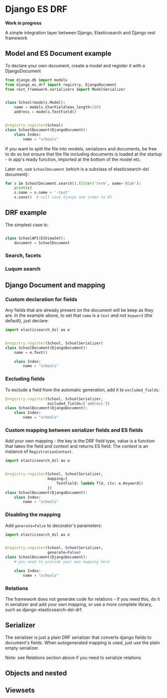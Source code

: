 # Django ES DRF

**Work in progress**

A simple integration layer between Django, Elasticsearch and Django rest framework

## Model and ES Document example

To declare your own document, create a model and register it with
a DjangoDocument

```python
from django.db import models
from django_es_drf import registry, DjangoDocument
from rest_framework.serializers import ModelSerializer


class School(models.Model):
    name = models.CharField(max_length=100)
    address = models.TextField()


@registry.register(School)
class SchoolDocument(DjangoDocument):
    class Index:
        name = "schools"
```

If you want to split the file into models, serializers
and documents, be free to do so but ensure that the 
file including documents is loaded at the startup -
in app's ready function, imported at the bottom of the
model etc.

Later on, use `SchoolDocument` (which is a subclass of elasticsearch-dsl document):

```python
for s in SchoolDocument.search().filter('term', name='Blah'):
    print(s)
    s.name = s.name + '-test'
    s.save()  # will save django and index to ES
```

## DRF example

The simplest case is:

```python

class SchoolAPI(ESViewSet):
    document = SchoolDocument
```

### Search, facets

### Luqum search

## Django Document and mapping

### Custom declaration for fields

Any fields that are already present on the document will be keep as they are. In the example above, to set that
`name` is a `text` and not `keyword` (the default), just declare:

```python
import elasticsearch_dsl as e


@registry.register(School, SchoolSerializer)
class SchoolDocument(DjangoDocument):
    name = e.Text()

    class Index:
        name = "schools"
```

### Excluding fields

To exclude a field from the automatic generation, add it to `excluded_fields`:

```python
@registry.register(School, SchoolSerializer,
                   excluded_fields=['address'])
class SchoolDocument(DjangoDocument):
    class Index:
        name = "schools"
```

### Custom mapping between serializer fields and ES fields

Add your own mapping - the key is the DRF field type, value is a function that takes the field and context and returns ES field:
The context is an instance of `RegistrationContext`.

```python
import elasticsearch_dsl as e


@registry.register(School, SchoolSerializer,
                   mapping={
                       TextField: lambda fld, ctx: e.Keyword()
                   })
class SchoolDocument(DjangoDocument):
    class Index:
        name = "schools"
```

### Disabling the mapping

Add `generate=False` to decorator's parameters:

```python
import elasticsearch_dsl as e


@registry.register(School, SchoolSerializer,
                   generate=False)
class SchoolDocument(DjangoDocument):
    # you need to provide your own mapping here

    class Index:
        name = "schools"
```

### Relations

The framework does not generate code for relations -
if you need this, do it in serializer and add your
own mapping, or use a more complete library, such as
django-elasticsearch-dsl-drf.

## Serializer

The serializer is just a plain DRF serializer that converts
django fields to document's fields. When autogenerated mapping
is used, just use the plain empty serializer.

Note: see Relations section above if you need to serialize
relations

## Objects and nested

## Viewsets